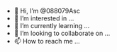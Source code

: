 - 👋 Hi, I’m @088079Asc
- 👀 I’m interested in ...
- 🌱 I’m currently learning ...
- 💞️ I’m looking to collaborate on ...
- 📫 How to reach me ...

<!---
088079Asc/088079Asc is a ✨ special ✨ repository because its `README.md` (this file) appears on your GitHub profile.
You can click the Preview link to take a look at your changes.
--->
